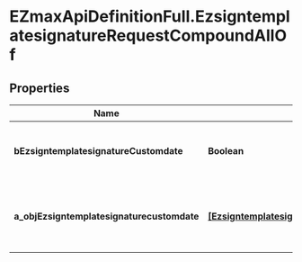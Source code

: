 # EZmaxApiDefinitionFull.EzsigntemplatesignatureRequestCompoundAllOf

## Properties

Name | Type | Description | Notes
------------ | ------------- | ------------- | -------------
**bEzsigntemplatesignatureCustomdate** | **Boolean** | Whether the Ezsigntemplatesignature has a custom date format or not. (Only possible when eEzsigntemplatesignatureType is **Name** or **Handwritten**) | [optional] 
**a_objEzsigntemplatesignaturecustomdate** | [**[EzsigntemplatesignaturecustomdateRequestCompound]**](EzsigntemplatesignaturecustomdateRequestCompound.md) | An array of custom date blocks that will be filled at the time of signature.  Can only be used if bEzsigntemplatesignatureCustomdate is true.  Use an empty array if you don&#39;t want to have a date at all. | [optional] 


